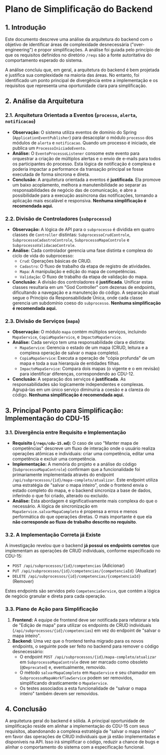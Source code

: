 # Plano de Simplificação do Backend

## 1. Introdução

Este documento descreve uma análise da arquitetura do backend com o objetivo de identificar áreas de complexidade desnecessária ("over-engineering") e propor simplificações. A análise foi guiada pelo princípio de que os requisitos definidos no diretório `/reqs` são a fonte autoritativa do comportamento esperado do sistema.

A análise concluiu que, em geral, a arquitetura do backend é bem projetada e justifica sua complexidade na maioria das áreas. No entanto, foi identificado um ponto principal de divergência entre a implementação e os requisitos que representa uma oportunidade clara para simplificação.

## 2. Análise da Arquitetura

### 2.1. Arquitetura Orientada a Eventos (`processo`, `alerta`, `notificacao`)

- **Observação:** O sistema utiliza eventos de domínio do Spring (`ApplicationEventPublisher`) para desacoplar o módulo `processo` dos módulos de `alerta` e `notificacao`. Quando um processo é iniciado, ele publica um `ProcessoIniciadoEvento`.
- **Análise:** O `EventoProcessoListener` consome este evento para orquestrar a criação de múltiplos alertas e o envio de e-mails para todos os participantes do processo. Esta lógica de notificação é complexa e poderia impactar a performance da transação principal se fosse executada de forma síncrona e direta.
- **Conclusão:** A arquitetura orientada a eventos é **justificada**. Ela promove um baixo acoplamento, melhora a manutenibilidade ao separar as responsabilidades de negócio das de comunicação, e abre a possibilidade para a execução assíncrona das notificações, tornando a aplicação mais escalável e responsiva. **Nenhuma simplificação é recomendada aqui.**

### 2.2. Divisão de Controladores (`subprocesso`)

- **Observação:** A lógica de API para o `subprocesso` é dividida em quatro classes de `Controller` distintas: `SubprocessoCrudControle`, `SubprocessoCadastroControle`, `SubprocessoMapaControle` e `SubprocessoValidacaoControle`.
- **Análise:** Cada controlador gerencia uma fase distinta e complexa do ciclo de vida do subprocesso:
    - `Crud`: Operações básicas de CRUD.
    - `Cadastro`: O fluxo de trabalho da etapa de registro de atividades.
    - `Mapa`: A manipulação e edição do mapa de competências.
    - `Validação`: O fluxo de trabalho da etapa de validação do mapa.
- **Conclusão:** A divisão dos controladores é **justificada**. Unificar estas classes resultaria em um "God Controller" com dezenas de endpoints, dificultando a navegação e a manutenção do código. A separação atual segue o Princípio da Responsabilidade Única, onde cada classe gerencia um subdomínio coeso do `subprocesso`. **Nenhuma simplificação é recomendada aqui.**

### 2.3. Divisão de Serviços (`mapa`)

- **Observação:** O módulo `mapa` contém múltiplos serviços, incluindo `MapaService`, `CopiaMapaService`, e `ImpactoMapaService`.
- **Análise:** Cada serviço tem uma responsabilidade clara e distinta:
    - `MapaService`: Gerencia o estado de um mapa (CRUD, leitura e a complexa operação de salvar o mapa completo).
    - `CopiaMapaService`: Executa a operação de "cópia profunda" de um mapa e toda a sua hierarquia de entidades filhas.
    - `ImpactoMapaService`: Compara dois mapas (o vigente e o em revisão) para identificar diferenças, correspondendo ao CDU-12.
- **Conclusão:** A separação dos serviços é **justificada**. As responsabilidades são logicamente independentes e complexas. Agrupá-las em um único serviço diminuiria a coesão e a clareza do código. **Nenhuma simplificação é recomendada aqui.**

## 3. Principal Ponto para Simplificação: Implementação do CDU-15

### 3.1. Divergência entre Requisito e Implementação

- **Requisito (`/reqs/cdu-15.md`):** O caso de uso "Manter mapa de competências" descreve um fluxo de interação onde o usuário realiza operações atômicas e individuais: criar uma competência, editar uma competência e excluir uma competência.
- **Implementação:** A memória do projeto e a análise do código (`SubprocessoMapaControle`) confirmam que a funcionalidade foi primariamente implementada através do endpoint `/api/subprocessos/{id}/mapa-completo/atualizar`. Este endpoint utiliza uma estratégia de "salvar o mapa inteiro", onde o frontend envia o estado completo do mapa, e o backend sincroniza a base de dados, inferindo o que foi criado, alterado ou excluído.
- **Análise:** Esta abordagem é significativamente mais complexa do que o necessário. A lógica de sincronização em `MapaService.salvarMapaCompleto` é propensa a erros e menos performática do que operações diretas. O mais importante é que ela **não corresponde ao fluxo de trabalho descrito no requisito**.

### 3.2. A Implementação Correta já Existe

A investigação revelou que o backend **já possui os endpoints corretos** que implementam as operações de CRUD individuais, conforme especificado no CDU-15:
- `POST /api/subprocessos/{id}/competencias` (Adicionar)
- `PUT /api/subprocessos/{id}/competencias/{competenciaId}` (Atualizar)
- `DELETE /api/subprocessos/{id}/competencias/{competenciaId}` (Remover)

Estes endpoints são servidos pelo `CompetenciaService`, que contém a lógica de negócio granular e direta para cada operação.

### 3.3. Plano de Ação para Simplificação

1.  **Frontend:** A equipe de frontend deve ser notificada para refatorar a tela de "Edição de mapa" para utilizar os endpoints de CRUD individuais (`/api/subprocessos/{id}/competencias`) em vez do endpoint de "salvar o mapa inteiro".
2.  **Backend:** Uma vez que o frontend tenha migrado para os novos endpoints, o seguinte pode ser feito no backend para remover o código desnecessário:
    - O endpoint `POST /api/subprocessos/{id}/mapa-completo/atualizar` em `SubprocessoMapaControle` deve ser marcado como obsoleto (`@Deprecated`) e, eventualmente, removido.
    - O método `salvarMapaCompleto` em `MapaService` e seu chamador em `SubprocessoMapaWorkflowService` podem ser removidos, simplificando drasticamente o `MapaService`.
    - Os testes associados a esta funcionalidade de "salvar o mapa inteiro" também devem ser removidos.

## 4. Conclusão

A arquitetura geral do backend é sólida. A principal oportunidade de simplificação reside em alinhar a implementação do CDU-15 com seus requisitos, abandonando a complexa estratégia de "salvar o mapa inteiro" em favor das operações de CRUD individuais que já estão implementadas e disponíveis na API. Isso irá simplificar o código, reduzir a chance de bugs e alinhar o comportamento do sistema com a especificação funcional.